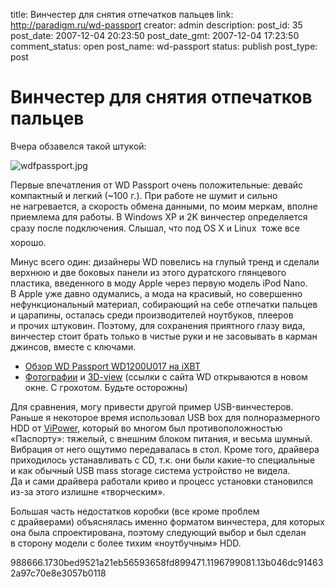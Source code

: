 title: Винчестер для снятия отпечатков пальцев
link: http://paradigm.ru/wd-passport
creator: admin
description: 
post_id: 35
post_date: 2007-12-04 20:23:50
post_date_gmt: 2007-12-04 17:23:50
comment_status: open
post_name: wd-passport
status: publish
post_type: post

# Винчестер для снятия отпечатков пальцев

Вчера обзавелся такой штукой:

![wdfpassport.jpg](/;-\)/2007/12/wdfpassport.jpg)

Первые впечатления от WD Passport очень положительные: девайс компактный и легкий (~100 г.). При работе не шумит и сильно не нагревается, а скорость обмена данными, по моим меркам, вполне приемлема для работы. В Windows XP и 2K винчестер определяется сразу после подключения. Слышал, что под OS X и Linux  тоже все хорошо.

Минус всего один: дизайнеры WD повелись на глупый тренд и сделали верхнюю и две боковых панели из этого дуратского глянцевого пластика, введенного в моду Apple через первую модель iPod Nano. В Apple уже давно одумались, а мода на красивый, но совершенно нефункциональный материал, собирающий на себе отпечатки пальцев и царапины, осталась среди производителей ноутбуков, плееров и прочих штуковин. Поэтому, для сохранения приятного глазу вида, винчестер стоит брать только в чистые руки и не засовывать в карман джинсов, вместе с ключами.

  * [Обзор WD Passport WD1200U017 на iXBT](http://www.ixbt.com/storage/wdpassport120.shtml)
  * [Фотографии](http://www.wdc.com/global/products/imageviewer.asp?model=wdfPassport_Portable_2&filter=1047604&currentimage=frnt&lang=en) и [3D-view](http://www.wdc.com/en/flash/index.asp?family=wdfPassport_Portable_2) (ссылки с сайта WD открываются в новом окне. С грохотом. Будьте осторожны)

Для сравнения, могу привести другой пример USB-винчестеров. Раньше я некоторое время использовал USB box для полноразмерного HDD от [ViPower](http://www.vipower.ru/), который во многом был противоположностью «Паспорту»: тяжелый, с внешним блоком питания, и весьма шумный. Вибрация от него ощутимо передавалась в стол. Кроме того, драйвера приходилось устанавливать с CD, т.к. они были какие-то специальные и как обычный USB mass storage система устройство не видела. Да и сами драйвера работали криво и процесс установки становился из-за этого излишне «творческим».

Большая часть недостатков коробки (все кроме проблем с драйверами) объяснялась именно форматом винчестера, для которых она была спроектирована, поэтому следующий выбор и был сделан в сторону модели с более тихим «ноутбучным» HDD.

988666.1730bed9521a21eb56593658fd899471.1196799081.13b046dc914632a97c70e8e3057b0118